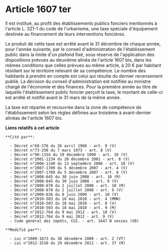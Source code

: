 # Article 1607 ter

Il est institué, au profit des établissements publics fonciers mentionnés à l'article L. 321-1 du code de l'urbanisme, une
taxe spéciale d'équipement destinée au financement de leurs interventions foncières.

Le produit de cette taxe est arrêté avant le 31 décembre de chaque année, pour l'année suivante, par le conseil
d'administration de l'établissement public dans la limite d'un plafond fixé, sous réserve de l'application des dispositions
prévues au deuxième alinéa de l'article 1607 bis, dans les mêmes conditions que celles prévues au même article, à 20 € par
habitant résidant sur le territoire relevant de sa compétence. Le nombre des habitants à prendre en compte est celui qui
résulte du dernier recensement publié. La décision du conseil d'administration est notifiée au ministre chargé de l'économie
et des finances. Pour la première année au titre de laquelle l'établissement public foncier perçoit la taxe, le montant de
celle-ci est arrêté et notifié avant le 31 mars de la même année.

La taxe est répartie et recouvrée dans la zone de compétence de l'établissement selon les règles définies aux troisième à
avant-dernier alinéas de l'article 1607 bis.

**Liens relatifs à cet article**

	**Cité par**:

	  - Décret n°68-376 du 26 avril 1968 - art. 9 (V)
	  - Décret n°73-250 du 7 mars 1973 - art. 8 (V)
	  - Décret n°90-1154 du 19 décembre 1990 - art. 10 (V)
	  - Décret n°2001-1234 du 20 décembre 2001 - art. 8 (V)
	  - Décret n°2006-1140 du 13 septembre 2006 - art. 10 (V)
	  - Décret n°2007-1709 du 5 décembre 2007 - art. 4 (V)
	  - Décret n°2007-1709 du 5 décembre 2007 - art. 8 (V)
	  - Décret n°2008-645 du 30 juin 2008 - art. 10 (M)
	  - Décret n°2008-645 du 30 juin 2008 - art. 9 (V)
	  - Décret n°2008-670 du 2 juillet 2008 - art. 10 (M)
	  - Décret n°2008-670 du 2 juillet 2008 - art. 9 (V)
	  - Décret n°2009-636 du 8 juin 2009 - art. 10 (V)
	  - Décret n°2010-503 du 18 mai 2010 - art. 4 (MMN)
	  - Décret n°2010-503 du 18 mai 2010 - art. 8 (V)
	  - Décret n°2010-503 du 18 mai 2010 - art. 9 (M)
	  - Décret n°2012-764 du 9 mai 2012 - art. 10 (V)
	  - Décret n°2012-764 du 9 mai 2012 - art. 9 (V)
	  - Code général des impôts, CGI. - art. 1647 B sexies (VD)

	**Modifié par**:

	  - Loi n°2009-1673 du 30 décembre 2009 - art. 2 (VT)
	  - Loi n°2012-1510 du 29 décembre 2012 - art. 37 (M)
